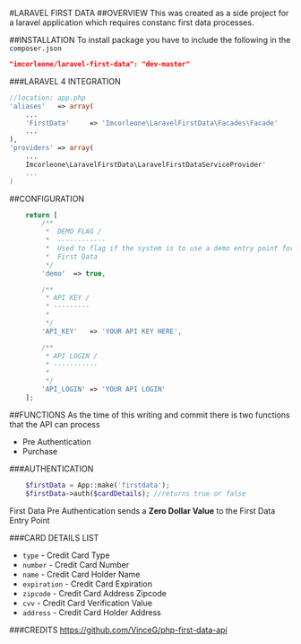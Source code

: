 #LARAVEL FIRST DATA
##OVERVIEW
This was created as a side project for a laravel application which requires constanc first data processes. 

##INSTALLATION
To install package you have to include the following in the `composer.json`

```json
"imcorleone/laravel-first-data": "dev-master"
````

###LARAVEL 4 INTEGRATION
```php
//location: app.php
'aliases' 	=> array(
	...
	'FirstData' 	=> 'Imcorleone\LaravelFirstData\Facades\Facade'
	...
),
'providers' => array(
	...
	Imcorleone\LaravelFirstData\LaravelFirstDataServiceProvider'
	...
)

```

##CONFIGURATION
```php
	return [
		/**
		 *  DEMO FLAG /
		 *  ------------
		 *  Used to flag if the system is to use a demo entry point for 
		 *  First Data
		 */
		'demo' 	=> true,

		/**
		 * API KEY /
		 * ---------
		 * 
		 */
		'API_KEY' 	=> 'YOUR API KEY HERE',

		/**
		 * API LOGIN /
		 * -----------
		 * 
		 */
		'API_LOGIN' => 'YOUR API LOGIN'
	];

```
##FUNCTIONS
As the time of this writing and commit there is two functions that the API can process

* Pre Authentication
* Purchase

###AUTHENTICATION
```php
	$firstData = App::make('firstdata');
	$firstData->auth($cardDetails); //returns true or false
```
First Data Pre Authentication sends a **Zero Dollar Value** to the First Data Entry Point

###CARD DETAILS LIST

* `type` - Credit Card Type
* `number` - Credit Card Number
* `name` - Credit Card Holder Name
* `expiration` - Credit Card Expiration
* `zipcode` - Credit Card Address Zipcode
* `cvv` - Credit Card Verification Value
* `address` - Credit Card Holder Address

###CREDITS
https://github.com/VinceG/php-first-data-api